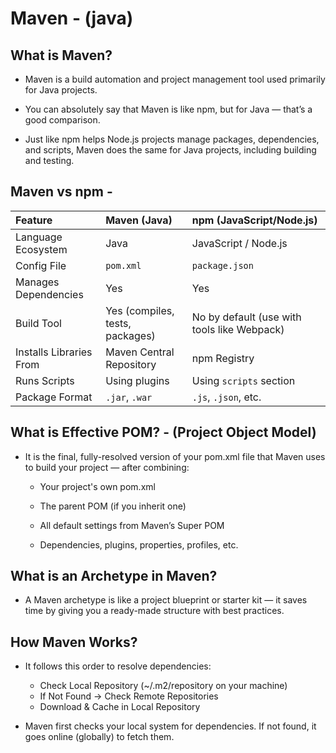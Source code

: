 # Maven - (java)


## What is Maven? 
- Maven is a build automation and project management tool used primarily for Java projects.

- You can absolutely say that Maven is like npm, but for Java — that’s a good comparison.

- Just like npm helps Node.js projects manage packages, dependencies, and scripts, Maven does the same for Java projects, including building and testing.




## Maven vs npm -

| Feature                    | Maven (Java)                       | npm (JavaScript/Node.js)           |
| :------------------------- | :--------------------------------- | :--------------------------------- |
| Language Ecosystem         | Java                               | JavaScript / Node.js               |
| Config File                | `pom.xml`                          | `package.json`                     |
| Manages Dependencies       |   Yes                              |   Yes                              |
| Build Tool                 |   Yes (compiles, tests, packages)  |   No by default (use with tools like Webpack) |
| Installs Libraries From    | Maven Central Repository           | npm Registry                       |
| Runs Scripts               |   Using plugins                    |   Using `scripts` section          |
| Package Format             | `.jar`, `.war`                     | `.js`, `.json`, etc.               |



## What is Effective POM? - (Project Object Model)

- It is the final, fully-resolved version of your pom.xml file that Maven uses to build your project — after combining:

    - Your project's own pom.xml

    - The parent POM (if you inherit one)

    - All default settings from Maven’s Super POM

    - Dependencies, plugins, properties, profiles, etc.



## What is an Archetype in Maven?

- A Maven archetype is like a project blueprint or starter kit — it saves time by giving you a ready-made structure with best practices.



## How Maven Works? 

- It follows this order to resolve dependencies:
    - Check Local Repository (~/.m2/repository on your machine)
    - If Not Found → Check Remote Repositories
    - Download & Cache in Local Repository

- Maven first checks your local system for dependencies. If not found, it goes online (globally) to fetch them.
